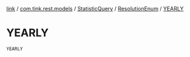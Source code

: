 [link](../../../index.md) / [com.tink.rest.models](../../index.md) / [StatisticQuery](../index.md) / [ResolutionEnum](index.md) / [YEARLY](./-y-e-a-r-l-y.md)

# YEARLY

`YEARLY`